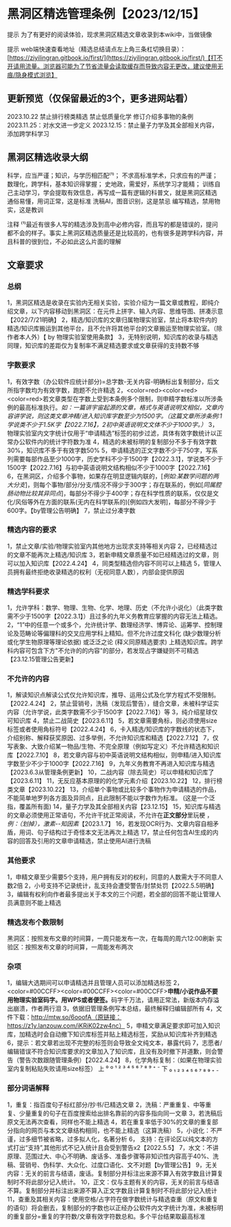  # 黑洞区精选管理条例【2023/12/15】

提示 为了有更好的阅读体验，现求黑洞区精选文章收录到本wiki中，当做镜像

提示 web端快速查看地址（精选总结请点左上角三条杠切换目录）：[https://ziyilingran.gitbook.io/first/](https://ziyilingran.gitbook.io/first/)【打不开请用流量。浏览器可能为了节省流量会读取缓存而导致内容无更改，建议使用无痕/隐身模式浏览】

## 更新预览（仅保留最近的3个，更多进网站看）
2023.10.22 禁止排行榜类精选 禁止低质量化学 修订介绍多事物的条例
2023.11.25：对水文进一步定义
2023.12.15：禁止量子力学及其全部相关内容，添加跨学科学习

## 黑洞区精选收录大纲
科学，应当严谨；知识，与学历相匹配⁽¹⁾；
不求高标准学术，只求应有的严谨；
数理化，跨学科，基本知识得掌握；
史地政，需爱好，系统学习才能精；
训练自己主动学习，学会提取有效信息，再写成一篇有逻辑的科普文，就是黑洞区精选
通俗易懂，用词正常，这是标准
洗稿AI，图音识别，这是禁忌
编写精选，禁用物实，这是教训

注释 ⁽¹⁾最近有很多人写的精选涉及到高中必修内容，而且写的都是错误的，提问都不会的样子。事实上黑洞区精选质量还是比较高的，也有很多是跨学科内容，并且科普的很到位，不必如此这么片面的理解


## 文章要求

### 总纲
1，黑洞区精选是收录在实验内无相关实验，实验介绍为一篇文章或教程，即纯介绍文章，以下内容移动到黑洞区：在元件上拼字、输入内容、思维导图、拼凑示意【2022/7/21明确】
2，精选/知识库的文章归属物理实验室，禁止将本软件内的精选/知识库搬运到其他平台，且不允许将其他平台的文章搬运至物理实验室。（除作者本人外）【 by 物理实验室使用条款】
3，<red>无特别说明，知识库的收录与精选同理</red>，知识库的差距仅为复制率不满足精选要求或文章获得的支持数不够

### 字数要求
1，<a>有效字数（办公软件应统计部分)=总字数-无关内容-明确标出复制部分，后文所指字数均为有效字数，跑题不允许精选</a>
2，<color=red><color=red><color=red>若文章类型在字数上受到本条例多个限制，则申精字数标准以所涉条例的最高标准执行</color></color></color>。<i>如：一篇讲宇宙起源的文章，格式与英语说明文相似，文章内容讲学说，则这类文章冲精/进入知识库字数至少为1500字。（这篇文章所涉条例:1学说类不少于1.5K字【2022.7.16】，2初中英语说明文文体不少于1000字。）</i>
3，物理实验室内文字统计仅用于“申请精选”标签的初步过滤，具体有效字数统计以正常办公软件内的统计字符数为准
4，精选的未被标明的复制部分不多于有效字数30%，知识库不多于有效字数50%
5，申请精选的正文字数不少于750字，写系列需要每部作品至少1000字，历史学科不少于1500字【2022.3.1】，学说类不少于1500字【2022.7.16】与初中英语说明文结构相似不少于1000字【2022.7.16】
6，在黑洞区，介绍多个事物，如果存在明显逻辑内联的，[*例如:某数学问题的两大分支*]，则每个事物/部分/分支/情况不得少于300字；存在联系的，例如[*同属腔肠动物比较其异同点*]，每部分不得少于400字；存在科学性质的联系，仅仅是文化/风俗等外在方面的联系(无内在科学联系的)[例如四大发明]，每部分不得少于600字。【by管理公告明确】
7，禁止过分凑字数

### 精选内容的要求
1，禁止文章/实验/物理实验室内其他地方出现求支持等相关内容
2，已经精选过的文章不能再次上精选/知识库
3，若新申精文章质量不如已经精选过的文章，则可以加入知识库【2022.4.24】
4，同类型精选但内容不同可以上精选
5，管理人员拥有最终拒绝收录精选的权利（无视同意人数），内部会提供原因

### 精选学科要求
1，允许学科：数学、物理、生物、化学、地理、历史（不允许小说化）（此类字数需不少于1500字【2022.3.1】）且过多的九年义务教育应掌握的内容无法上精选。
2，“1”中的任意一个或多个，允许统计学、数理经济学、博弈论、运筹学、控制理论及范畴论等偏理科的交叉应用学科上精知。但不允许过度文科化 (缺少数理分析或化学生物原理等理论依据) 或泛泛之论 (释义同原精选要求) 上精选知识库。跨学科内容可包含下方"不允许的的内容"的部分，若发现占字嫌疑则不可精选【23.12.15管理公告更新】

### 不允许的内容
1，解读知识点解读公式仅允许知识库，推导、运用公式及化学方程式不受限制。【2022.4.24】
2，禁止营销号，洗稿（发现后警告），缝合文章，未被科学证实内容（允许学说，此类字数需不少于1500字【2022.7.16】）等
3，纯介绍星球仅可知识库
4，禁止二战简史【2023.6.11】
5，若文章需要角标，则必须使用size标签或者使用角标符号【2022.4.24】
6，卡入精选/知识库的字数线的状态下，介绍别称、解释获奖原因、过多举例，不允许知识库和精选【2022.7.12】
7，仅写表象、大致介绍某一物品/生物、不完全原理（例如写定义）不允许精选和知识库【2022.7.10】
8，若文章内容与初中英语说明文结构相似，则申精/进入知识库字数至少不少于1000字【2022.7.16】
9，九年义务教育不再进入知识库与精选【2023.6.3从管理条例更新】
10，二战内容（除去简史）可以申精和知识库了【2023.6.11】
11，无反应基本原理的的化学元素介绍【2023.10.22】
12，排行榜类文章【2023.10.22】
13，介绍单个事物或比较多个事物作为申请精选的作品，不能简单地罗列各方面及异同点，且此限制不能以字数作为标准。 (这是一个泛指，覆盖所有面)
14，量子力学及其全部相关内容【23.12.15】
15，知识库与精选的文章必须使用正常语句，不允许干扰正常阅读，不允许在<b>正文部分</b>里玩梗 ，<i>例：（划掉），激素--知因素</i>【2023.1.7】
16，若发现OCR行为、文章内容自相矛盾，用词、句子结构过于奇怪本文无法再次上精选
17，禁止任何包含AI生成的内容的回答及引用的文章申请精选，禁止使用AI进行洗稿

### 其他要求
1，申精文章至少需要5个支持，用户拥有反对的权利，同意的人数需大于不同意人数2倍
2，小号支持不记录统计，乱支持会遭受警告/封禁处罚【2022.5.5明确】
3，编辑有权利向作者最多提出关于本文的三个问题，若全部的回答不能让管理人员满意则不能上精选

### 精选发布个数限制
黑洞区：按照发布文章的时间算，一周只能发布一次，在每周的周六12:00刷新
实验区：按照发布文章的时间算，一周能发布两次

### 杂项
1，编辑大选期间可以申请精选并且管理人员可以添加精选标签
2，<color=#00CCFF><color=#00CCFF><color=#00CCFF><b>申精/小说作品不要用物理实验室码字。用WPS或者便签。</b>码字千万法，请用正常法，新版本内存溢出崩溃，作者两行泪</color></color></color>
3，依据旧管理条例写本总结，最终解释归编辑部所有
4，文件下载：http://mtw.so/6ooofA（原链接：https://z1y.lanzouw.com/iKRiK02zw4nc）
5，申精文章满足要求即可加入知识库，加精选时会自动撤下知识库标签并贴上精选标签，奖励从知识库补齐到精选
6，提示：若文章若出现不完整的标签则会导致全文纯文本，暴露代码
7，志愿者/编辑错误不符合知识库要求的文章加入了知识库，且没有及时撤下并道歉，则会警告（警告次数跟随管理条例）【2022.4.24】
8，化学角标复制：（如果在物理实验室内复制粘贴失败请用size标签）
上     ⁰ º ¹ ² ³ ⁴ ⁵ ⁶ ⁷ ⁸ ⁹ ⁺ ⁻
下    ₀ ₁ ₂ ₃ ₄ ₅ ₆ ₇ ₈ ₉ ₊ ₋

### 部分词语解释
1，重复：指百度句子标红部分/抄书/已精选文章
2，洗稿：严重重复、中等重复、少量重复的句子在百度搜索给出排名靠前的内容多指向同一文章
3，若洗稿后原文无法再次查看，同样也不能上精选
4，若在重复率低于30%的文章的重复部分指向的网页与本文文章结构相同，也不能上精选（这算洗稿）
5，小说化：不严谨，过多细节被省略，过多拟人化，名著分析
6， 支持：在评论区以纯文本的方式打出“支持”,其他形式不记入统计且会受到警告x2【2022.5.5】
7，水文：不讲原理、范围过大、中心不明确、废话多、准备步骤等非知识性内容高于40%、洗稿、营销号、伪科学、大众化、过度口语化、文不对题【by管理公告】
9，无关内容：无关的前言与结语，废话。复制部分并标注出来源不算入有效字数且计算复制时不将此部分记入统计。
10，正文：仅与主题有关的内容，无关的前言与结语不算。复制部分并标注出来源不算入正文字数且计算复制时不将此部分记入统计
11，查重及其相关内容：使用空格/占字符在做字数统计与精选查重（原文和重复的语句）将会删去，复制部分的字数也以正经办公软件内文字统计为准，未被标明的重复部分=重复的字符数/文章有效字符数总和。多个平台结果取最高标准